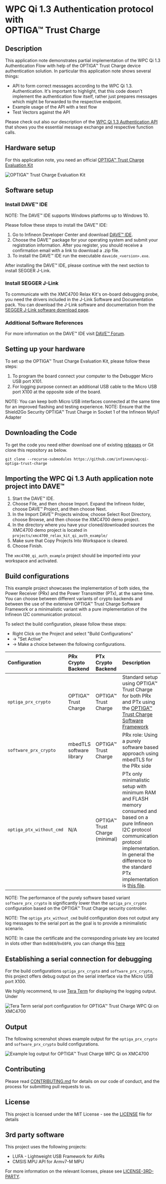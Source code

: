 # WPC Qi 1.3 Authentication protocol with</br> OPTIGA&trade; Trust Charge

## Description

This application note demonstrates partial implementation of the WPC Qi 1.3 Authentication Flow with help of the OPTIGA&trade; Trust Charge device authentication solution.
In particular this application note shows several things:
* API to form correct messages according to the WPC Qi 1.3. Authentication. It's important to highlight, that this code doesn't implement the authentication flow itself, rather just prepares messages which might be forwarded to the respective endpoint.
* Example usage of the API with a test flow
* Test Vectors against the API

Please check out also our description of the [WPC Qi 1.3 Authentication API](docs/WPC-Qi-Authentication-API.md) that shows you the essential message exchange and respective function calls.

## Hardware setup

For this application note, you need an official [OPTIGA&trade; Trust Charge Evaluation Kit](https://www.infineon.com/cms/en/product/evaluation-boards/optiga-trust-ch-eval-kit/)

![OPTIGA&trade; Trust Charge Evaluation Kit](/docs/images/OPTIGA_Trust_Charge_Evaluation_Kit.png)

## Software setup

### Install DAVE&trade; IDE

NOTE: The DAVE&trade; IDE supports Windows platforms up to Windows 10.

Please follow these steps to install the DAVE&trade; IDE:

1. Go to Infineon Developer Center and download [DAVE&trade; IDE](https://softwaretools.infineon.com/tools/com.ifx.tb.tool.daveide).
2. Choose the DAVE&trade; package for your operating system and submit your registration information. After you register, you should receive a confirmation email with a link to download a .zip file.
3. To install the DAVE&trade; IDE run the executable `daveide_<version>.exe`.

After installing the DAVE&trade; IDE, please continue with the next section to install SEGGER J-Link.

### Install SEGGER J-Link

To communicate with the XMC4700 Relax Kit's on-board debugging probe, you need the drivers included in the J-Link Software and Documentation pack. You can download the J-Link software and documentation from the [SEGGER J-Link software download page](https://www.segger.com/downloads/jlink/#J-LinkSoftwareAndDocumentationPack).

### Additional Software References

For more information on the DAVE&trade; IDE visit [DAVE&trade; Forum](https://www.infineonforums.com/threads/6212-Install-DAVE%C2%99-IDE-for-XMC%C2%99-microcontrollers).

##  Setting up your hardware

To set up the OPTIGA&trade; Trust Charge Evaluation Kit, please follow these steps:

1. To program the board connect your computer to the Debugger Micro USB port X101.
2. For logging purpose connect an additional USB cable to the Micro USB port X100 at the opposite side of the board.

NOTE: You can keep both Micro USB interfaces connected at the same time for an improved flashing and testing experience.
NOTE: Ensure that the Shield2Go Security OPTIGA&trade; Trust Charge in Socket 1 of the Infineon MyIoT Adapter

## Downloading the Code

To get the code you need either download one of existing [releases](https://github.com/Infineon/wpcqi-optiga-trust-charge/releases) or Git clone this repository as below.

`git clone --recurse-submodules https://github.com/infineon/wpcqi-optiga-trust-charge`

## Importing the WPC Qi 1.3 Auth application note project into DAVE&trade;

1. Start the DAVE&trade; IDE.
2. Choose File, and then choose Import. Expand the Infineon folder, choose DAVE&trade; Project, and then choose Next.
3. In the Import DAVE&trade; Projects window, choose Select Root Directory, choose Browse, and then choose the XMC4700 demo project.
4. In the directory where you have your cloned/downloaded sources the XMC4700 demo project is located in `projects/xmc4700_relax_kit_qi_auth_example/`
5. Make sure that Copy Projects Into Workspace is cleared.
6. Choose Finish.

The `xmc4700_qi_auth_example` project should be imported into your workspace and activated.

## Build configurations

This example project showcases the implementation of both sides, the Power Receiver (PRx) and the Power Transmitter (PTx), at the same time. You can choose between different variants of crypto backends and between the use of the extensive OPTIGA&trade; Trust Charge Software Framework or a minimalistic variant with a pure implementation of the Infineon I2C communication protocol.

To select the build configuration, please follow these steps:
 * Right Click on the Project and select "Build Configurations" 
 * -> "Set Active" 
 * -> Make a choice between the following configurations.

| Configuration            | PRx Crypto Backend         | PTx Crypto Backend                    | Description                                           |
| :------------------------|:-------------------------- | :------------------------------------ | :---------------------------------------------------- |
| `optiga_prx_crypto`      | OPTIGA&trade; Trust Charge | OPTIGA&trade; Trust Charge            | Standard setup using OPTIGA&trade; Trust Charge for both PRx and PTx using the [OPTIGA&trade; Trust Charge Software Framework](https://github.com/Infineon/optiga-trust-charge) |
| `software_prx_crypto`    | mbedTLS software library   | OPTIGA&trade; Trust Charge            | PRx role: Using a purely software based approach using mbedTLS for the PRx side               |
| `optiga_ptx_without_cmd` | N/A                        | OPTIGA&trade; Trust Charge (minimal)  | PTx only minimalistic setup with minimum RAM and FLASH memory consumed and based on a pure Infineon I2C protocol communication protocol implementation. In general the difference to the standard PTx implementation is [this file](https://github.com/Infineon/wpcqi-optiga-trust-charge/blob/master/wpc/PTx/qi_auth_ptx_crypt_wocmd.c). |

NOTE: The performance of the purely software based variant `software_prx_crypto` is significantly lower than the `optiga_prx_crypto` configuration based on the OPTIGA&trade; Trust Charge security controller.

NOTE: The `optiga_ptx_without_cmd` build configuration does not output any log messages to the serial port as the goal is to provide a minimalistic scenario.

NOTE: In case the certificate and the corresponding private key are located in slots other than `0xE0E0`/`0xE0F0`, you can change this [here](https://github.com/Infineon/wpcqi-optiga-trust-charge/blob/15d8e7142f150832284054f6bb99414bcf832643/wpc/PTx/qi_auth_ptx_crypt.c#L46-L48)

## Establishing a serial connection for debugging

For the build configurations `optiga_prx_crypto` and `software_prx_crypto`, this project offers debug output on the serial interface via the Micro USB port X100.

We highly recommend, to use [Tera Term](https://ttssh2.osdn.jp/index.html.en) for displaying the logging output. Under  

![Tera Term serial port configuration for OPTIGA&trade; Trust Charge WPC Qi on XMC4700](docs/images/OPTIGA_Trust_Charge_WPCQi_XMC4700_Tera_Term_configuration.png)

## Output

The following screenshot shows example output for the `optiga_prx_crypto` and `software_prx_crypto` build configurations.

![Example log output for OPTIGA&trade; Trust Charge WPC Qi on XMC4700](docs/images/OPTIGA_Trust_Charge_WPCQi_example_output.png)

## Contributing

Please read [CONTRIBUTING.md](CONTRIBUTING.md) for details on our code of conduct, and the process for submitting pull requests to us.

## License
This project is licensed under the MIT License - see the [LICENSE](LICENSE) file for details

## 3rd party software

This project uses the following projects:
* LUFA - Lightweight USB Framework for AVRs
* CMSIS MPU API for Armv7-M MPU

For more information on the relevant licenses, please see [LICENSE-3RD-PARTY](LICENSE-3RD-PARTY).
